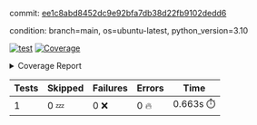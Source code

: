commit: [ee1c8abd8452dc9e92bfa7db38d22fb9102dedd6](https://github.com/rcmdnk/python-template/tree/ee1c8abd8452dc9e92bfa7db38d22fb9102dedd6)

condition: branch=main, os=ubuntu-latest, python_version=3.10

[![test](https://github.com/rcmdnk/python-template/actions/workflows/test.yml/badge.svg)](https://github.com/rcmdnk/python-template/actions/runs/4847135715)
<a href="https://github.com/rcmdnk/python-template/blob/ee1c8abd8452dc9e92bfa7db38d22fb9102dedd6/README.md"><img alt="Coverage" src="https://img.shields.io/badge/Coverage-100%25-brightgreen.svg" /></a><details><summary>Coverage Report </summary><table><tr><th>File</th><th>Stmts</th><th>Miss</th><th>Cover</th></tr><tbody><tr><td><b>TOTAL</b></td><td><b>1</b></td><td><b>0</b></td><td><b>100%</b></td></tr></tbody></table></details>

| Tests | Skipped | Failures | Errors | Time |
| ----- | ------- | -------- | -------- | ------------------ |
| 1 | 0 :zzz: | 0 :x: | 0 :fire: | 0.663s :stopwatch: |

